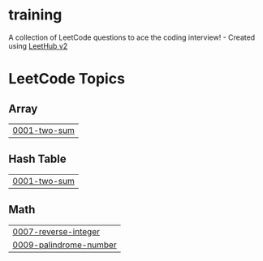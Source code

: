 # training
A collection of LeetCode questions to ace the coding interview! - Created using [LeetHub v2](https://github.com/arunbhardwaj/LeetHub-2.0)

<!---LeetCode Topics Start-->
# LeetCode Topics
## Array
|  |
| ------- |
| [0001-two-sum](https://github.com/sanay960/training/tree/master/0001-two-sum) |
## Hash Table
|  |
| ------- |
| [0001-two-sum](https://github.com/sanay960/training/tree/master/0001-two-sum) |
## Math
|  |
| ------- |
| [0007-reverse-integer](https://github.com/sanay960/training/tree/master/0007-reverse-integer) |
| [0009-palindrome-number](https://github.com/sanay960/training/tree/master/0009-palindrome-number) |
<!---LeetCode Topics End-->